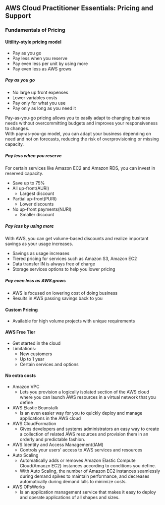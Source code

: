 ## AWS Cloud Practitioner Essentials: Pricing and Support  

### Fundamentals of Pricing  
#### Uitility-style pricing model  
- Pay as you go  
- Pay less when you reserve  
- Pay even less per unit  by using more  
- Pay even less as AWS grows  

##### Pay as you go  
- No large up front expenses  
- Lower variables costs  
- Pay only for what you use  
- Pay only as long as you need it  

Pay-as-you-go pricing allows you to easily adapt to changing business needs without overcommitting budgets and improves your responsiveness to changes.  
With pay-as-you-go model, you can adapt your business depending on need and not on forecasts, reducing the risk of overprovisioning or missing capacity.  

##### Pay less when you reserve  
For certain services like Amazon EC2 and Amazon RDS, you can invest in reserved capacity.  
- Save up to 75%  
- All up-front(AURI)  
	- Largest discount  	
- Partial up-front(PURI)  
	- Lower discounts
- No up-front payments(NURI)  
	- Smaller discount   
	
##### Pay less by using more  
With AWS, you can get volume-based discounts and realize important savings as your usage increases.  

- Savings as usage increases  
- Tiered pricing for services such as Amazon S3, Amazon EC2  
- Data transfer IN is always free of charge   
- Storage services options to help you lower pricing  

##### Pay even less as AWS grows  
- AWS is focused on lowering cost of doing business  
- Results in AWS passing savings back to you   

#### Custom Pricing  
- Available for high volume projects with unique requirements  

#### AWS Free Tier  
- Get started in the cloud  
- Limitations:  
	- New customers  
	- Up to 1 year  
	- Certain services and options   

#### No extra costs  
- Amazon VPC  
	- Lets you provision a logically isolated section of the AWS cloud where you can launch AWS resources in a virtual network that you define  
- AWS Elastic Beanstalk  
	- Is an even easier way for you to quickly deploy and manage applications in the AWS cloud  
- AWS CloudFormation  
	- Gives developers and systems administrators an easy way to create a collection of related AWS resources and provision them in an orderly and predictable fashion.
- AWS Identity and Access Management(IAM)  
	- Controls your users' access to AWS services and resources   
- Auto Scaling  
	- Automatically adds or removes Amazon Elastic Compute Cloud(Amaozn EC2) instances according to conditions you define.  
	- With Auto Scaling, the number of Amazon EC2 instances seamlessly during demand spikes to maintain performance, and decreases automatically during demand lulls to minimize costs.  	
- AWS OPsWorks  
	- Is an application management service that makes it easy to deploy and operate applications of all shapes and sizes.  
	
	
	

	
	










